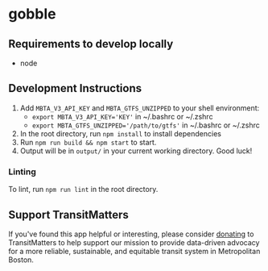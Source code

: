 # gobble

## Requirements to develop locally

- node

## Development Instructions

1. Add `MBTA_V3_API_KEY` and `MBTA_GTFS_UNZIPPED` to your shell environment:
   - `export MBTA_V3_API_KEY='KEY'` in ~/.bashrc or ~/.zshrc
   - `export MBTA_GTFS_UNZIPPED='/path/to/gtfs'` in ~/.bashrc or ~/.zshrc
1. In the root directory, run `npm install` to install dependencies
1. Run `npm run build && npm start` to start.
1. Output will be in `output/` in your current working directory. Good luck!

### Linting

To lint, run `npm run lint` in the root directory.


## Support TransitMatters

If you've found this app helpful or interesting, please consider [donating](https://transitmatters.org/donate) to TransitMatters to help support our mission to provide data-driven advocacy for a more reliable, sustainable, and equitable transit system in Metropolitan Boston.

